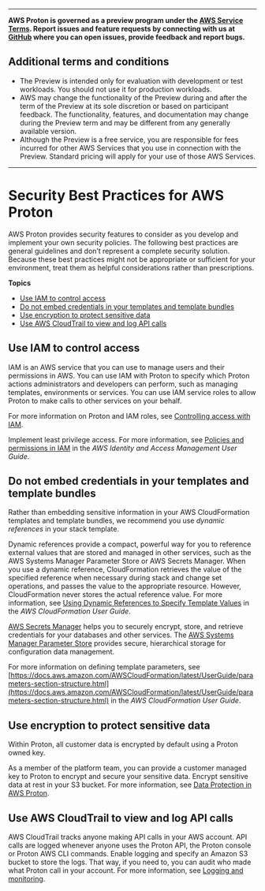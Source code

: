 --------

**AWS Proton is governed as a preview program under the [AWS Service Terms](https://aws.amazon.com/service-terms/)\. Report issues and feature requests by connecting with us at [GitHub](https://github.com/aws/aws-proton-public-roadmap) where you can open issues, provide feedback and report bugs\.**

## Additional terms and conditions<a name="preview-banner"></a>
+ The Preview is intended only for evaluation with development or test workloads\. You should not use it for production workloads\.
+ AWS may change the functionality of the Preview during and after the term of the Preview at its sole discretion or based on participant feedback\. The functionality, features, and documentation may change during the Preview term and may be different from any generally available version\.
+ Although the Preview is a free service, you are responsible for fees incurred for other AWS Services that you use in connection with the Preview\. Standard pricing will apply for your use of those AWS Services\.

--------

# Security Best Practices for AWS Proton<a name="security-best-practices"></a>

AWS Proton provides security features to consider as you develop and implement your own security policies\. The following best practices are general guidelines and don’t represent a complete security solution\. Because these best practices might not be appropriate or sufficient for your environment, treat them as helpful considerations rather than prescriptions\. 

**Topics**
+ [Use IAM to control access](#use-iam-to-control-access)
+ [Do not embed credentials in your templates and template bundles](#creds)
+ [Use encryption to protect sensitive data](#encryption)
+ [Use AWS CloudTrail to view and log API calls](#cloudtrail)

## Use IAM to control access<a name="use-iam-to-control-access"></a>

IAM is an AWS service that you can use to manage users and their permissions in AWS\. You can use IAM with Proton to specify which Proton actions administrators and developers can perform, such as managing templates, environments or services\. You can use IAM service roles to allow Proton to make calls to other services on your behalf\.

For more information on Proton and IAM roles, see [Controlling access with IAM](ag-controlling-access.md)\.

Implement least privilege access\. For more information, see [Policies and permissions in IAM](https://docs.aws.amazon.com/IAM/latest/UserGuide/access_policies.html) in the *AWS Identity and Access Management User Guide*\.

## Do not embed credentials in your templates and template bundles<a name="creds"></a>

Rather than embedding sensitive information in your AWS CloudFormation templates and template bundles, we recommend you use *dynamic references* in your stack template\.

Dynamic references provide a compact, powerful way for you to reference external values that are stored and managed in other services, such as the AWS Systems Manager Parameter Store or AWS Secrets Manager\. When you use a dynamic reference, CloudFormation retrieves the value of the specified reference when necessary during stack and change set operations, and passes the value to the appropriate resource\. However, CloudFormation never stores the actual reference value\. For more information, see [Using Dynamic References to Specify Template Values](https://docs.aws.amazon.com/AWSCloudFormation/latest/UserGuide/dynamic-references.html) in the *AWS CloudFormation User Guide*\.

[AWS Secrets Manager](https://docs.aws.amazon.com/secretsmanager/latest/userguide/intro.html) helps you to securely encrypt, store, and retrieve credentials for your databases and other services\. The [AWS Systems Manager Parameter Store](https://docs.aws.amazon.com/systems-manager/latest/userguide/systems-manager-parameter-store.html) provides secure, hierarchical storage for configuration data management\. 

For more information on defining template parameters, see [https://docs.aws.amazon.com/AWSCloudFormation/latest/UserGuide/parameters-section-structure.html](https://docs.aws.amazon.com/AWSCloudFormation/latest/UserGuide/parameters-section-structure.html) in the *AWS CloudFormation User Guide*\.

## Use encryption to protect sensitive data<a name="encryption"></a>

Within Proton, all customer data is encrypted by default using a Proton owned key\.

As a member of the platform team, you can provide a customer managed key to Proton to encrypt and secure your sensitive data\. Encrypt sensitive data at rest in your S3 bucket\. For more information, see [Data Protection in AWS Proton](data-protection.md)\.

## Use AWS CloudTrail to view and log API calls<a name="cloudtrail"></a>

AWS CloudTrail tracks anyone making API calls in your AWS account\. API calls are logged whenever anyone uses the Proton API, the Proton console or Proton AWS CLI commands\. Enable logging and specify an Amazon S3 bucket to store the logs\. That way, if you need to, you can audit who made what Proton call in your account\. For more information, see [Logging and monitoring](security-logging-and-monitoring.md)\.